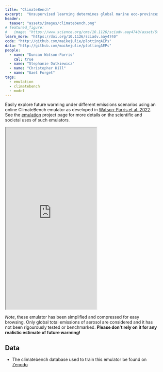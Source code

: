 ```yaml
---
title: "ClimateBench"
excerpt:  "Unsupervised learning determines global marine eco-provinces"
header:
  teaser: "assets/images/climatebench.png"
# featured_figure: 
#   image: "https://www.science.org/cms/10.1126/sciadv.aay4740/asset/5f0263bd-fc33-4dc6-87df-46a19f3ab895/assets/graphic/aay4740-f2.jpeg"
learn_more: "https://doi.org/10.1126/sciadv.aay4740"
code: "http://github.com/maikejulie/plottingAEPs"
data: "http://github.com/maikejulie/plottingAEPs"
people:
  - name: "Duncan Watson-Parris"
    cal: true
  - name: "Stephanie Dutkiewicz"
  - name: "Christopher Hill"
  - name: "Gael Forget"
tags:
  - emulation
  - climatebench
  - model
---
```


Easily explore future warming under different emissions scenarios using an online ClimateBench emulator as developed in 
[Watson-Parris et al. 2022](https://doi.org/10.1029/2021MS002954). See the [emulation](emulation) project page for more 
details on the scientific and societal uses of such emulators. 

<div id="climatebench">

<iframe src="https://duncanwp-climatebench-app-streamlit-app-gr3ej2.streamlit.app?embedded=true" height="600">
 <p>Your browser does not support iframes.</p>
</iframe>

</div>
 
*Note*, these emulator has been simplified and compressed for easy browsing. Only global total emissions of aerosol 
are considered and it has not been rigourously tested or benchmarked. **Please don't rely on it for any  realistic 
estimate of future warming!**   

## Data
 - The climatebench database used to train this emulator be found on [Zenodo](https://doi.org/10.5281/zenodo.5196512)
 

